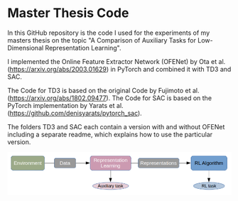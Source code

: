 # Master Thesis Code
In this GitHub repository is the code I used for the experiments of my masters thesis on the topic "A Comparison of Auxiliary Tasks for Low-Dimensional Representation Learning".

I implemented the Online Feature Extractor Network (OFENet) by Ota et al. (https://arxiv.org/abs/2003.01629) in PyTorch and 
combined it with TD3 and SAC.

The Code for TD3 is based on the original Code by Fujimoto et al. (https://arxiv.org/abs/1802.09477).
The Code for SAC is based on the PyTorch implementation by Yarats et al. (https://github.com/denisyarats/pytorch_sac).

The folders TD3 and SAC each contain a version with and without OFENet including a separate readme, which explains how to use the particular version.

![plot](./pics/1.png)
